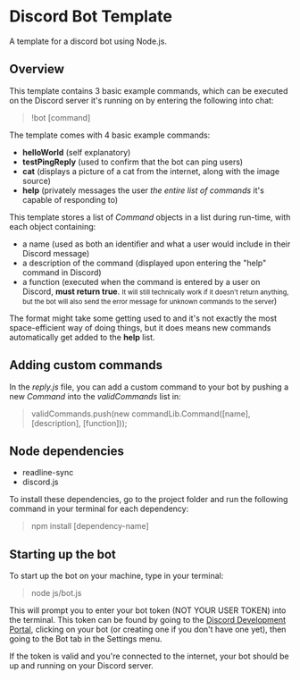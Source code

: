 # Discord Bot Template

A template for a discord bot using Node.js.

## Overview

This template contains 3 basic example commands, which can be executed on the Discord server it's running on by entering the following into chat:

> !bot [command]

The template comes with 4 basic example commands:
- **helloWorld** (self explanatory)
- **testPingReply** (used to confirm that the bot can ping users)
- **cat** (displays a picture of a cat from the internet, along with the image source)
- **help** (privately messages the user *the entire list of commands* it's capable of responding to)

This template stores a list of *Command* objects in a list during run-time, with each object containing:
- a name (used as both an identifier and what a user would include in their Discord message)
- a description of the command (displayed upon entering the "help" command in Discord)
- a function (executed when the command is entered by a user on Discord, **must return true**. <small>It will still technically work if it doesn't return anything, but the bot will also send the error message for unknown commands to the server</small>)

The format might take some getting used to and it's not exactly the most space-efficient way of doing things, but it does means new commands automatically get added to the **help** list.

## Adding custom commands

In the *reply.js* file, you can add a custom command to your bot by pushing a new *Command* into the *validCommands* list in:

> validCommands.push(new commandLib.Command([name], [description], [function]));

## Node dependencies

- readline-sync
- discord.js

To install these dependencies, go to the project folder and run the following command in your terminal for each dependency:

> npm install [dependency-name]

## Starting up the bot

To start up the bot on your machine, type in your terminal:

> node js/bot.js

This will prompt you to enter your bot token (NOT YOUR USER TOKEN) into the terminal. This token can be found by going to the [Discord Development Portal](https://discord.com/developers/applications), clicking on your bot (or creating one if you don't have one yet), then going to the Bot tab in the Settings menu.

If the token is valid and you're connected to the internet, your bot should be up and running on your Discord server.
